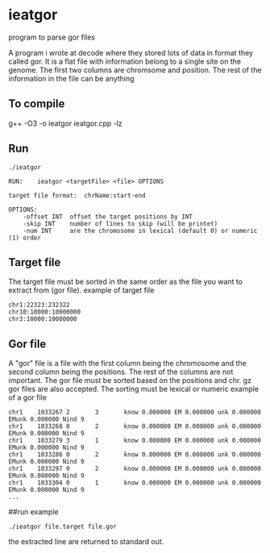 # ieatgor
program to parse gor files

A program i wrote at decode where they stored lots of data in format they called gor. It is a flat file with information belong to a single site on the genome. The first two columns are chromsome and position. The rest of the information in the file can be anything

## To compile
g++ -O3 -o ieatgor ieatgor.cpp -lz

## Run
```
./ieatgor

RUN:	ieatgor <targetFile> <file> OPTIONS

target file format:	 chrName:start-end

OPTIONS:
	-offset INT	 offset the target positions by INT
	-skip INT	 number of lines to skip (will be printet)
	-num INT	 are the chromosome in lexical (default 0) or numeric (1) order 
```

## Target file
The target file must be sorted in the same order as the file you want to extract from (gor file). example of target file

```
chr1:22323:232322
chr10:10000:10000000
chr3:10000:10000000
``` 
## Gor file

A "gor" file is a file with the first column being the chromosome and the second column being the positions. The rest of the columns are not important. The gor file must be sorted based on the positions and chr. gz gor files are also accepted. The sorting must be lexical or numeric example of a gor file
```
chr1    1033267 2       3       know 0.000000 EM 0.000000 unk 0.000000 EMunk 0.000000 Nind 9
chr1    1033268 0       2       know 0.000000 EM 0.000000 unk 0.000000 EMunk 0.000000 Nind 9
chr1    1033279 3       1       know 0.000000 EM 0.000000 unk 0.000000 EMunk 0.000000 Nind 9
chr1    1033286 0       2       know 0.000000 EM 0.000000 unk 0.000000 EMunk 0.000000 Nind 9
chr1    1033297 0       2       know 0.000000 EM 0.000000 unk 0.000000 EMunk 0.000000 Nind 9
chr1    1033304 0       1       know 0.000000 EM 0.000000 unk 0.000000 EMunk 0.000000 Nind 9
...
```

##run example
```
./ieatgor file.target file.gor
```
the extracted line are returned to standard out. 

